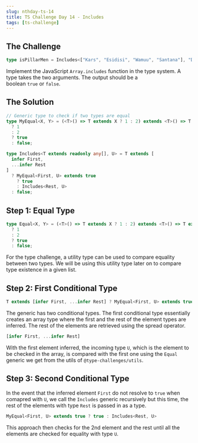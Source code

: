 ```yaml
---
slug: nthday-ts-14
title: TS Challenge Day 14 - Includes
tags: [ts-challenge]
---
```


## The Challenge

`````ts
type isPillarMen = Includes<["Kars", "Esidisi", "Wamuu", "Santana"], "Dio">; // expected to be `false````
`````

Implement the JavaScript `Array.includes` function in the type system. A type takes the two arguments. The output should be a boolean `true` or `false`.

<!-- truncate -->

## The Solution

```ts
// Generic type to check if two types are equal
type MyEqual<X, Y> = (<T>() => T extends X ? 1 : 2) extends <T>() => T extends Y
  ? 1
  : 2
  ? true
  : false;

type Includes<T extends readonly any[], U> = T extends [
  infer First,
  ...infer Rest
]
  ? MyEqual<First, U> extends true
    ? true
    : Includes<Rest, U>
  : false;
```

## Step 1: Equal Type

```ts
type Equal<X, Y> = (<T>() => T extends X ? 1 : 2) extends <T>() => T extends Y
  ? 1
  : 2
  ? true
  : false;
```

For the type challenge, a utility type can be used to compare equality between two types. We will be using this utility type later on to compare type existence in a given list.

## Step 2: First Conditional Type

```ts
T extends [infer First, ...infer Rest] ? MyEqual<First, U> extends true ? ... : ... : false;
```

The generic has two conditional types. The first conditional type essentially creates an array type where
the first and the rest of the element types are inferred. The rest of the elements are retrieved using the spread operator.

```ts
[infer First, ...infer Rest]
```

With the first element inferred, the incoming type `U`, which is the element to be checked in the array,
is compared with the first one using the `Equal` generic we get from the utils of `@type-challenges/utils`.

## Step 3: Second Conditional Type

In the event that the inferred element `First` do not resolve to `true` when comapred with `U`, we call the `Includes` generic recursively but this time, the rest of the elements with type `Rest` is passed in as a type.

```ts
MyEqual<First, U> extends true ? true : Includes<Rest, U>
```

This approach then checks for the 2nd element and the rest until all the elements are checked for equality with type `U`.
